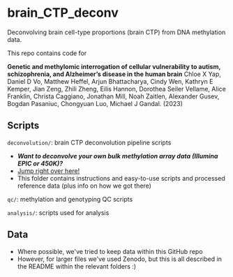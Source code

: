 # brain_CTP_deconv
Deconvolving brain cell-type proportions (brain CTP) from DNA methylation data.

This repo contains code for 

**Genetic and methylomic interrogation of cellular vulnerability to autism, schizophrenia, and Alzheimer’s disease in the human brain**
Chloe X Yap, Daniel D Vo, Matthew Heffel, Arjun Bhattacharya, Cindy Wen, Kathryn E Kemper, Jian Zeng, Zhili Zheng, Eilis Hannon, Dorothea Seiler Vellame, Alice Franklin, Christa Caggiano, Jonathan Mill, Noah Zaitlen, Alexander Gusev, Bogdan Pasaniuc, Chongyuan Luo, Michael J Gandal. (2023)

## Scripts

`deconvolution/`: brain CTP deconvolution pipeline scripts

- ***Want to deconvolve your own bulk methylation array data (Illumina EPIC or 450K)?*** 
- [Jump right over here!](https://github.com/gandallab/brain_CTP_deconv/tree/main/deconvolution)
- This folder contains instructions and easy-to-use scripts and processed reference data (plus info on how we got there)

`qc/`: methylation and genotyping QC scripts

`analysis/`: scripts used for analysis

## Data 

- Where possible, we've tried to keep data within this GitHub repo 
- However, for larger files we've used Zenodo, but this is all described in the README within the relevant folders :)

